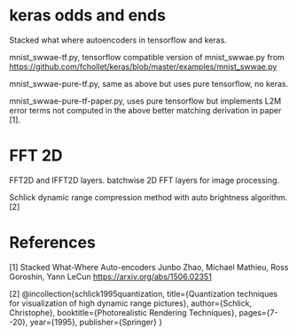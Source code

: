 # keras odds and ends

Stacked what where autoencoders in tensorflow and keras.

mnist_swwae-tf.py, tensorflow compatible version of mnist_swwae.py from https://github.com/fchollet/keras/blob/master/examples/mnist_swwae.py

mnist_swwae-pure-tf.py, same as above but uses pure tensorflow, no keras.

mnist_swwae-pure-tf-paper.py, uses pure tensorflow but implements L2M error terms not computed in the above better matching derivation in paper [1]. 

FFT 2D 
======

FFT2D and IFFT2D layers. batchwise 2D FFT layers for image processing.

Schlick dynamic range compression method with auto brightness algorithm. [2]

References 
======

[1] 
Stacked What-Where Auto-encoders
Junbo Zhao, Michael Mathieu, Ross Goroshin, Yann LeCun
https://arxiv.org/abs/1506.02351

[2]
@incollection{schlick1995quantization,
  title={Quantization techniques for visualization of high dynamic range pictures},
  author={Schlick, Christophe},
  booktitle={Photorealistic Rendering Techniques},
  pages={7--20},
  year={1995},
  publisher={Springer}
}



